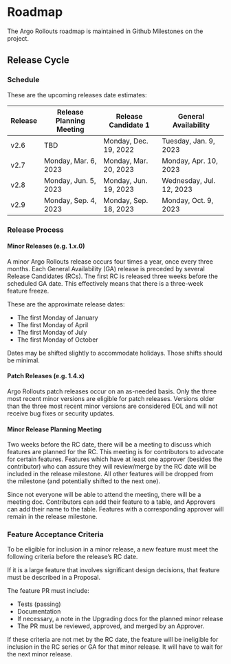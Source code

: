 # Roadmap

The Argo Rollouts roadmap is maintained in Github Milestones on the project.

## Release Cycle

### Schedule

These are the upcoming releases date estimates:

| Release | Release Planning Meeting | Release Candidate 1   | General Availability     |
|---------|--------------------------|-----------------------|--------------------------|
| v2.6    | TBD                      | Monday, Dec. 19, 2022 | Tuesday, Jan. 9, 2023    |
| v2.7    | Monday, Mar. 6, 2023     | Monday, Mar. 20, 2023 | Monday, Apr. 10, 2023    |
| v2.8    | Monday, Jun. 5, 2023     | Monday, Jun. 19, 2023 | Wednesday, Jul. 12, 2023 |
| v2.9    | Monday, Sep. 4, 2023     | Monday, Sep. 18, 2023 | Monday, Oct. 9, 2023     |

### Release Process

#### Minor Releases (e.g. 1.x.0)

A minor Argo Rollouts release occurs four times a year, once every three months. Each General Availability (GA) release is
preceded by several Release Candidates (RCs). The first RC is released three weeks before the scheduled GA date. This
effectively means that there is a three-week feature freeze.

These are the approximate release dates:

* The first Monday of January
* The first Monday of April
* The first Monday of July
* The first Monday of October

Dates may be shifted slightly to accommodate holidays. Those shifts should be minimal.

#### Patch Releases (e.g. 1.4.x)

Argo Rollouts patch releases occur on an as-needed basis. Only the three most recent minor versions are eligible for patch
releases. Versions older than the three most recent minor versions are considered EOL and will not receive bug fixes or
security updates.

#### Minor Release Planning Meeting

Two weeks before the RC date, there will be a meeting to discuss which features are planned for the RC. This meeting is
for contributors to advocate for certain features. Features which have at least one approver (besides the contributor)
who can assure they will review/merge by the RC date will be included in the release milestone. All other features will
be dropped from the milestone (and potentially shifted to the next one).

Since not everyone will be able to attend the meeting, there will be a meeting doc. Contributors can add their feature
to a table, and Approvers can add their name to the table. Features with a corresponding approver will remain in the
release milestone.

### Feature Acceptance Criteria

To be eligible for inclusion in a minor release, a new feature must meet the following criteria before the release’s RC
date.

If it is a large feature that involves significant design decisions, that feature must be described in a Proposal.

The feature PR must include:

* Tests (passing)
* Documentation
* If necessary, a note in the Upgrading docs for the planned minor release
* The PR must be reviewed, approved, and merged by an Approver.

If these criteria are not met by the RC date, the feature will be ineligible for inclusion in the RC series or GA for
that minor release. It will have to wait for the next minor release.
